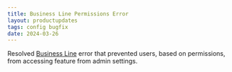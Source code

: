 ```yaml
---
title: Business Line Permissions Error
layout: productupdates
tags: config bugfix
date: 2024-03-26
---
```

Resolved [Business Line](https://canvas-medical.zendesk.com/hc/en-us/articles/16777163916307-Customized-Patient-Communication) error that prevented users, based on permissions, from accessing feature from admin settings. 
